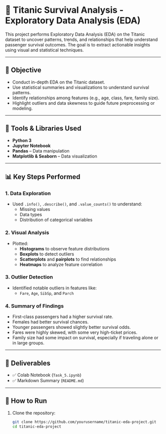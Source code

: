 # 🧠 Titanic Survival Analysis - Exploratory Data Analysis (EDA)

This project performs Exploratory Data Analysis (EDA) on the Titanic dataset to uncover patterns, trends, and relationships that help understand passenger survival outcomes. The goal is to extract actionable insights using visual and statistical techniques.

---

## 📌 Objective

- Conduct in-depth EDA on the Titanic dataset.
- Use statistical summaries and visualizations to understand survival patterns.
- Identify relationships among features (e.g., age, class, fare, family size).
- Highlight outliers and data skewness to guide future preprocessing or modeling.

---

## 🧰 Tools & Libraries Used

- **Python 3**
- **Jupyter Notebook**
- **Pandas** – Data manipulation
- **Matplotlib & Seaborn** – Data visualization

---

## 📊 Key Steps Performed

### 1. **Data Exploration**
- Used `.info()`, `.describe()`, and `.value_counts()` to understand:
  - Missing values
  - Data types
  - Distribution of categorical variables

### 2. **Visual Analysis**
- Plotted:
  - **Histograms** to observe feature distributions
  - **Boxplots** to detect outliers
  - **Scatterplots** and **pairplots** to find relationships
  - **Heatmaps** to analyze feature correlation

### 3. **Outlier Detection**
- Identified notable outliers in features like:
  - `Fare`, `Age`, `SibSp`, and `Parch`

### 4. **Summary of Findings**
- First-class passengers had a higher survival rate.
- Females had better survival chances.
- Younger passengers showed slightly better survival odds.
- Fares were highly skewed, with some very high-ticket prices.
- Family size had some impact on survival, especially if traveling alone or in large groups.

---

## 📄 Deliverables

- ✅ Colab Notebook (`Task_5.ipynb`)
- ✅ Markdown Summary (`README.md`)

---

## 🧩 How to Run

1. Clone the repository:
   ```bash
   git clone https://github.com/yourusername/titanic-eda-project.git
   cd titanic-eda-project

